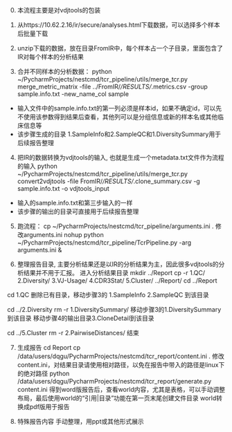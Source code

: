 0. 本流程主要是对vdjtools的包装

1. 从https://10.62.2.16/ir/secure/analyses.html下载数据，可以选择多个样本后批量下载

2. unzip下载的数据，放在目录FromIR中，每个样本占一个子目录，里面包含了IR对每个样本的分析结果

3. 合并不同样本的分析数据：
python ~/PycharmProjects/nestcmd/tcr_pipeline/utils/merge_tcr.py merge_metric_matrix -file ../FromIR/*/RESULTS/*.metrics.csv -group sample.info.txt -new_name_col sample
* 输入文件中的sample.info.txt的第一列必须是样本id，如果不确定id，可以先不使用该参数得到结果后查看，其他列可以是分组信息或新的样本名或其他临床信息等
* 该步骤生成的目录 1.SampleInfo和2.SampleQC和1.DiversitySummary用于后续报告整理

4. 把IR的数据转换为vdjtools的输入, 也就是生成一个metadata.txt文件作为流程的输入
python ~/PycharmProjects/nestcmd/tcr_pipeline/utils/merge_tcr.py convert2vdjtools -file FromIR/*/RESULTS/*.clone_summary.csv -g sample.info.txt -o vdjtools_input
* 输入的sample.info.txt和第三步输入的一样
* 该步骤的输出的目录可直接用于后续报告整理

5. 跑流程：
cp ~/PycharmProjects/nestcmd/tcr_pipeline/arguments.ini .
修改arguments.ini
nohup python ~/PycharmProjects/nestcmd/tcr_pipeline/TcrPipeline.py -arg arguments.ini &

6. 整理报告目录, 主要分析结果还是以IR的分析结果为主，因此很多vdjtools的分析结果并不用于汇报。
进入分析结果目录
mkdir ../Report
cp -r 1.QC/ 2.Diversity/ 3.VJ-Usage/ 4.CDR3Stat/ 5.Cluster/ ../Report/
cd ../Report

cd 1.QC
删除已有目录，移动步骤3的 1.SampleInfo  2.SampleQC 到该目录

cd ../2.Diversity
rm -r 1.DiversitySummary/
移动步骤3的1.DiversitySummary到该目录
移动步骤4的输出目录3.CloneDetail到该目录

cd ../5.Cluster
rm -r 2.PairwiseDistances/
结束

7. 生成报告
cd Report
cp /data/users/dqgu/PycharmProjects/nestcmd/tcr_report/content.ini .
修改content.ini，对结果目录请使用相对路径，以免在报告中带入的路径是linux下的绝对路径
python /data/users/dqgu/PycharmProjects/nestcmd/tcr_report/generate.py content.ini
得到word版报告后，查看world内容，尤其是表格，可以手动调整布局，最后使用world的“引用|目录”功能在第一页末尾创建文件目录
world转换成pdf版用于报告

8. 特殊报告内容
手动整理，用ppt或其他形式展示